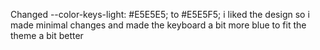 Changed --color-keys-light: #E5E5E5; to #E5E5F5;
i liked the design so i made minimal changes and made the keyboard a bit more blue to fit the theme a bit better
